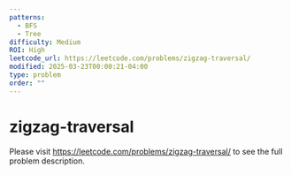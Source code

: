 ```yaml
---
patterns:
  - BFS
  - Tree
difficulty: Medium
ROI: High
leetcode_url: https://leetcode.com/problems/zigzag-traversal/
modified: 2025-03-23T00:00:21-04:00
type: problem
order: ""
---
```


# zigzag-traversal

Please visit https://leetcode.com/problems/zigzag-traversal/ to see the full problem description.
